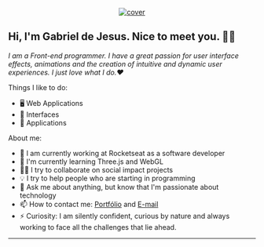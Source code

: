 <p align="center">
  <a href="gabrieldejesus.dev">
    <img src="https://i.ibb.co/x1h99Ws/cover.png" alt="cover" title="Gabriel de Jesus" border="0">
  </a>
</p>

## Hi, I'm Gabriel de Jesus. Nice to meet you. 👋🏾

*I am a Front-end programmer. I have a great passion for user interface effects, animations and the creation of intuitive and dynamic user experiences. I just love what I do.❤️*

<!-- ![GitHub Stats](https://github-readme-stats.anuraghazra1.vercel.app/api?username=gabrieldejesus&show_icons=true&hide_border=true) -->

Things I like to do:

- 🖥 Web Applications
- 🎨 Interfaces
- 📱 Applications

About me:

- 🔭 I am currently working at Rocketseat as a software developer
- 🌱 I'm currently learning Three.js and WebGL
- ✊🏽 I try to collaborate on social impact projects
- 💡 I try to help people who are starting in programming
- 💬 Ask me about anything, but know that I'm passionate about technology
- 📫 How to contact me: [Portfólio](http://gabrieldejesus.dev) and [E-mail](hi@gabrieldejesus.dev)
- ⚡ Curiosity: I am silently confident, curious by nature and always working to face all the challenges that lie ahead.

---
